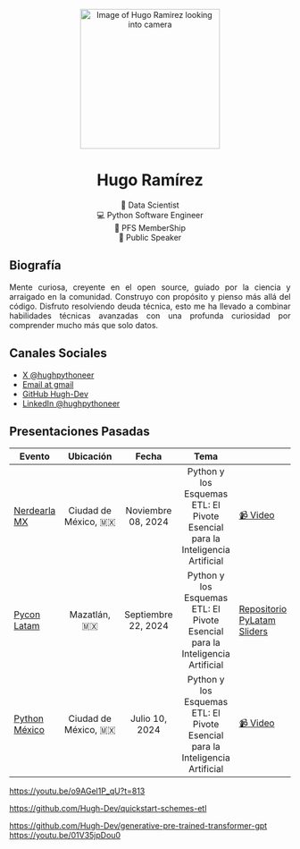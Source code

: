 <div class="info">
<p align="center" class="header-image"><img src="images/speaker-pycon.png" width="250" alt="Image of Hugo Ramirez looking into camera"></p>
<h1 class="name" align="center"><span>Hugo Ramírez</span></h1>
<p class="meta-data" align="center">
    🧬​ Data Scientist<br/>
    💻​ Python Software Engineer<br/>
    ​🐍 PFS MemberShip <br/>
    🎤 Public Speaker <br/>
</p>
</div>

## Biografía

<p align="justify">Mente curiosa, creyente en el open source, guiado por la ciencia y arraigado en la comunidad. Construyo con propósito y pienso más allá del código. Disfruto resolviendo deuda técnica, esto me ha llevado a combinar habilidades técnicas avanzadas con una profunda curiosidad por comprender mucho más que solo datos.</p>
</p>

## Canales Sociales

- [X @hughpythoneer](https://x.com/hughpythoneer)
- [Email at gmail](hughpythoneer@gmail.com)
- [GitHub Hugh-Dev](https://github.com/Hugh-Dev)
- [LinkedIn @hughpythoneer](https://www.linkedin.com/in/hughpythoneer/)

## Presentaciones Pasadas
| Evento | Ubicación | Fecha | Tema |       |
|------|:-------:|:-----:|:------:|--------|
| [Nerdearla MX](https://nerdear.la/es/) | Ciudad de México,&nbsp;🇲🇽​ | Noviembre 08, 2024 | Python y los Esquemas ETL: El Pivote Esencial para la Inteligencia Artificial | [📹&nbsp;Video](https://youtu.be/b1qDNC__yh0) |
| [Pycon Latam](https://pylatam.org/) | Mazatlán, 🇲🇽​ | Septiembre 22,  2024 | Python y los Esquemas ETL: El Pivote Esencial para la Inteligencia Artificial | [Repositorio](https://github.com/Hugh-Dev/etl-batch-pycon-latam) [PyLatam](https://x.com/PyLatam/status/1836830608787656827) [Sliders](slides/PyconLatam2024.pdf) |
| [Python México](<https://www.meetup.com/python-mexico/>) | Ciudad de México,&nbsp;🇲🇽​ | Julio 10, 2024 | Python y los Esquemas ETL: El Pivote Esencial para la Inteligencia Artificial | [📹&nbsp;Video](https://youtu.be/o9AGel1P_qU?t=813) |


https://youtu.be/o9AGel1P_qU?t=813

https://github.com/Hugh-Dev/quickstart-schemes-etl


https://github.com/Hugh-Dev/generative-pre-trained-transformer-gpt
https://youtu.be/01V35jpDou0